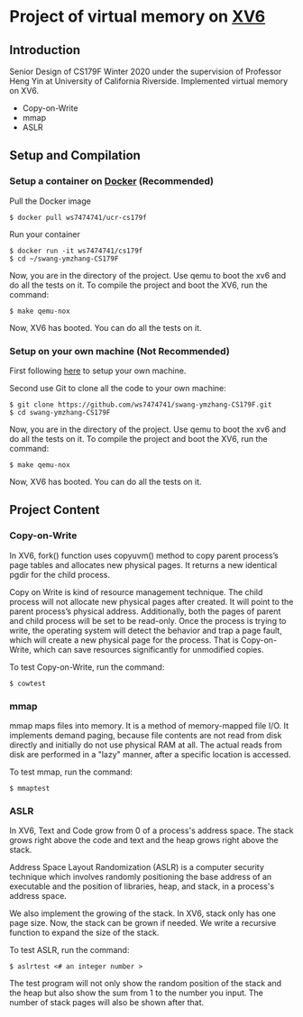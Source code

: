 # Project of virtual memory on [XV6](https://github.com/mit-pdos/xv6-public) #

 ## Introduction
 
Senior Design of CS179F Winter 2020 under the supervision of Professor Heng Yin at University of California Riverside. 
Implemented virtual memory on XV6.<br>
* Copy-on-Write
* mmap
* ASLR

 ## Setup and Compilation
 
  ### Setup a container on [Docker](https://hub.docker.com/r/ws7474741/ucr-cs179f) (Recommended)

Pull the Docker image
```
$ docker pull ws7474741/ucr-cs179f
```
Run your container
```
$ docker run -it ws7474741/cs179f
$ cd ~/swang-ymzhang-CS179F 
```
 Now, you are in the directory of the project. Use qemu to boot the xv6 and do all the tests on it.
 To compile the project and boot the XV6, run the command:
```
$ make qemu-nox
```
 Now, XV6 has booted. You can do all the tests on it.
 
 ### Setup on your own machine (Not Recommended)
 First following [here](https://www.cs.ucr.edu/~csong/cs153/19f/xv6.html#getting-started-vm) to setup your own machine.
 
 Second use Git to clone all the code to your own machine: 
 ```
 $ git clone https://github.com/ws7474741/swang-ymzhang-CS179F.git
 $ cd swang-ymzhang-CS179F 
 ```
 Now, you are in the directory of the project. Use qemu to boot the xv6 and do all the tests on it.
 To compile the project and boot the XV6, run the command:
```
$ make qemu-nox
```
 Now, XV6 has booted. You can do all the tests on it.
 

 ## Project Content
 
 ### Copy-on-Write
 
 In XV6, fork() function uses copyuvm() method to copy parent process’s page tables and allocates new physical pages. 
 It returns a new identical pgdir for the child process.<br>
 
 Copy on Write is kind of resource management technique. The child process will not allocate new physical pages after created. 
 It will point to the parent process’s physical address. Additionally, both the pages of parent and child process will be 
 set to be read-only. Once the process is trying to write, the operating system will detect the behavior and trap a page fault,  
 which will create a new physical page for the process. That is Copy-on-Write, which can save resources significantly for unmodified copies.<br>
 
 To test Copy-on-Write, run the command:
 ```
$ cowtest
 ```
 
  ### mmap
  
  mmap maps files into memory. It is a method of memory-mapped file I/O. It implements demand paging, because file 
  contents are not read from disk directly and initially do not use physical RAM at all. The actual reads from disk are 
  performed in a "lazy" manner, after a specific location is accessed. <br>
  
  To test mmap, run the command:
  ```
 $ mmaptest
  ```
 
  ### ASLR
  
  In XV6, Text and Code grow from 0 of a process's address space. The stack grows right above the code and text and the 
  heap grows right above the stack.<br>

  Address Space Layout Randomization (ASLR) is a computer security technique which involves randomly positioning the base 
  address of an executable and the position of libraries, heap, and stack, in a process's address space.<br>

  We also implement the growing of the stack. In XV6, stack only has one page size. Now, the stack can be grown if needed.
  We write a recursive function to expand the size of the stack.
  
  To test ASLR, run the command:
  ```
 $ aslrtest <# an integer number >
  ```
 The test program will not only show the random position of the stack and the heap but also
 show the sum from 1 to the number you input. The number of stack pages will also be shown after that.
